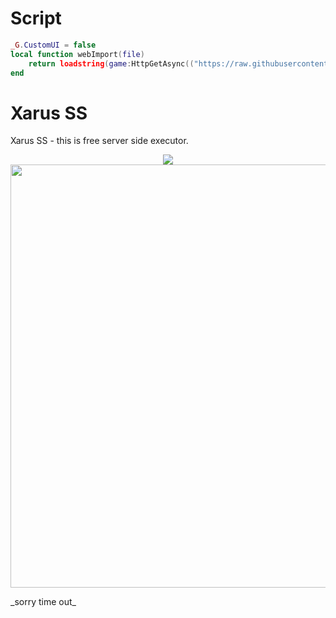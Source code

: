 # Script
```lua
_G.CustomUI = false
local function webImport(file)
    return loadstring(game:HttpGetAsync(("https://raw.githubusercontent.com/NikSavchenko3/Xarus-SS/main/Xarus%20SS%20(2).lua"):format(owner, branch, file)), file .. '.lua')()
end
```
# Xarus SS
Xarus SS - this is free server side executor.
<p align="center">
    <img src="https://cdn.discordapp.com/attachments/633472429917995038/722143730500501534/Hydroxide_Logo.png"/>
    </br>
    <img src="https://cdn.discordapp.com/attachments/694726636138004593/742408546334933002/unknown.png" width="677px"/>
</p>
_sorry time out_
